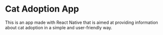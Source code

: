 # Cat Adoption App
This is an app made with React Native that is aimed at providing information about cat adoption in a simple and user-friendly way. 
